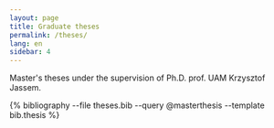 ```yaml
---
layout: page
title: Graduate theses
permalink: /theses/
lang: en
sidebar: 4
---
```


Master's theses under the supervision of Ph.D. prof. UAM Krzysztof Jassem.

{% bibliography --file theses.bib --query @masterthesis --template bib.thesis %}
